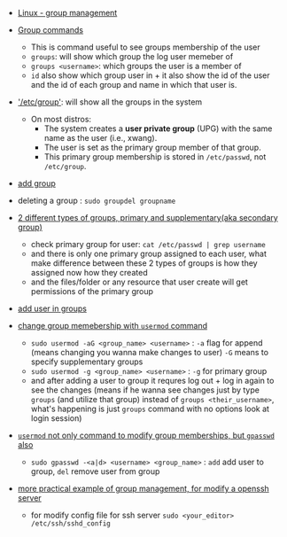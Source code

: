 - [Linux - group management](https://youtu.be/GnlgAD8-GhE?si=nlBWl78SDgx97jw6&t=117)

- [Group commands](https://youtu.be/GnlgAD8-GhE?si=X_GgmJFV9qYimHO2&t=217)
    - This is command useful to see groups membership of the user
    - `groups`: will show which group the log user memeber of
    - `groups <username>`: which groups the user is a member of 
    - `id` also show which group user in + it also show the id of the user and the id of each group and name in which that user is.

- ['/etc/group'](https://youtu.be/GnlgAD8-GhE?si=N31GYeDIfGMt2rNu&t=347): will show all the groups in the system
    - On most distros: 
        - The system creates a **user private group** (UPG) with the same name as the user (i.e., xwang).
        - The user is set as the primary group member of that group.
        - This primary group membership is stored in `/etc/passwd`, not `/etc/group`.
 

- [add group](https://youtu.be/GnlgAD8-GhE?si=n8BpGD2dfGZs4Cte&t=577)
    
- deleting a group : `sudo groupdel groupname` 

- [2 different types of groups, primary and supplementary(aka secondary group)](https://youtu.be/GnlgAD8-GhE?si=yYb8Jz-ziGhmOALd&t=667)   
    - check primary group for user: `cat /etc/passwd | grep username`
    - and there is only one primary group assigned to each user, what make difference between these 2 types of groups is how they assigned now how they created
    - and the files/folder or any resource that user create will get permissions of the primary group 

- [add user in groups](https://youtu.be/GnlgAD8-GhE?si=ShCRHBOM2fsIg8NG&t=837) 

- [change group memebership with `usermod` command](https://youtu.be/GnlgAD8-GhE?si=lGbDzP8ocFyL264n&t=847)
    - `sudo usermod -aG <group_name> <username>` : `-a` flag for append (means changing you wanna make changes to user) `-G` means to specify supplementary groups
    - `sudo usermod -g <group_name> <username>` : `-g` for primary group
    - and after adding a user to group it requres log out + log in again to see the changes (means if he wanna see changes just by type `groups` (and utilize that group) instead of `groups <their_username>`, what's happening is just `groups` command with no options look at login session)


- [`usermod` not only command to modify group memberships, but `gpasswd` also](https://youtu.be/GnlgAD8-GhE?si=sLdcnJHdeeTpicNQ&t=1057)

    - `sudo gpasswd -<a|d> <username> <group_name>` : `add` add user to group, `del` remove user from group

- [more practical example of group management, for modify a openssh server](https://youtu.be/GnlgAD8-GhE?si=Q1a2I1lRJZ-ucbZZ&t=1117)
    - for modify config file for ssh server `sudo <your_editor> /etc/ssh/sshd_config`
